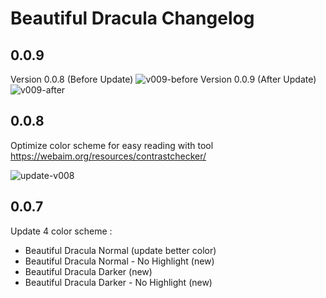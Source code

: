 # Beautiful Dracula Changelog

## 0.0.9

Version 0.0.8 (Before Update)
![v009-before](https://user-images.githubusercontent.com/61537853/167335714-4ca28002-0205-42cd-b8fc-b8eec047ef91.png)
Version 0.0.9 (After Update)
![v009-after](https://user-images.githubusercontent.com/61537853/167335756-20398f55-b3b7-49c1-8acf-71c80bcf8efc.png)

## 0.0.8

Optimize color scheme for easy reading with tool https://webaim.org/resources/contrastchecker/

![update-v008](https://user-images.githubusercontent.com/61537853/166208000-bbcb8fe6-40be-44ba-8621-a1101b893fe2.png)

## 0.0.7

Update 4 color scheme :

- Beautiful Dracula Normal (update better color)
- Beautiful Dracula Normal - No Highlight (new)
- Beautiful Dracula Darker (new)
- Beautiful Dracula Darker - No Highlight (new)

